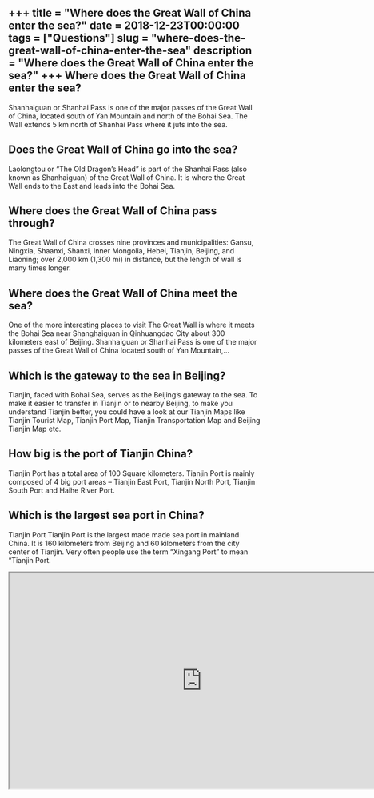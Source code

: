 +++
title = "Where does the Great Wall of China enter the sea?"
date = 2018-12-23T00:00:00
tags = ["Questions"]
slug = "where-does-the-great-wall-of-china-enter-the-sea"
description = "Where does the Great Wall of China enter the sea?"
+++
Where does the Great Wall of China enter the sea?
-------------------------------------------------

Shanhaiguan or Shanhai Pass is one of the major passes of the Great Wall of China, located south of Yan Mountain and north of the Bohai Sea. The Wall extends 5 km north of Shanhai Pass where it juts into the sea.

Does the Great Wall of China go into the sea?
---------------------------------------------

Laolongtou or “The Old Dragon’s Head” is part of the Shanhai Pass (also known as Shanhaiguan) of the Great Wall of China. It is where the Great Wall ends to the East and leads into the Bohai Sea.

Where does the Great Wall of China pass through?
------------------------------------------------

The Great Wall of China crosses nine provinces and municipalities: Gansu, Ningxia, Shaanxi, Shanxi, Inner Mongolia, Hebei, Tianjin, Beijing, and Liaoning; over 2,000 km (1,300 mi) in distance, but the length of wall is many times longer.

Where does the Great Wall of China meet the sea?
------------------------------------------------

One of the more interesting places to visit The Great Wall is where it meets the Bohai Sea near Shanghaiguan in Qinhuangdao City about 300 kilometers east of Beijing. Shanhaiguan or Shanhai Pass is one of the major passes of the Great Wall of China located south of Yan Mountain,…

Which is the gateway to the sea in Beijing?
-------------------------------------------

Tianjin, faced with Bohai Sea, serves as the Beijing’s gateway to the sea. To make it easier to transfer in Tianjin or to nearby Beijing, to make you understand Tianjin better, you could have a look at our Tianjin Maps like Tianjin Tourist Map, Tianjin Port Map, Tianjin Transportation Map and Beijing Tianjin Map etc.

How big is the port of Tianjin China?
-------------------------------------

Tianjin Port has a total area of 100 Square kilometers. Tianjin Port is mainly composed of 4 big port areas – Tianjin East Port, Tianjin North Port, Tianjin South Port and Haihe River Port.

Which is the largest sea port in China?
---------------------------------------

Tianjin Port Tianjin Port is the largest made made sea port in mainland China. It is 160 kilometers from Beijing and 60 kilometers from the city center of Tianjin. Very often people use the term “Xingang Port” to mean “Tianjin Port.

<iframe allow="accelerometer; autoplay; clipboard-write; encrypted-media; gyroscope; picture-in-picture" allowfullscreen="" class="__youtube_prefs__  epyt-is-override  no-lazyload" data-no-lazy="1" data-origheight="433" data-origwidth="770" data-skipgform_ajax_framebjll="" height="433" id="_ytid_44779" loading="lazy" src="https://www.youtube.com/embed/23oHqNEqRyo?enablejsapi=1&autoplay=0&cc_load_policy=0&cc_lang_pref=&iv_load_policy=1&loop=0&modestbranding=0&rel=1&fs=1&playsinline=0&autohide=2&theme=dark&color=red&controls=1&" title="YouTube player" width="770"></iframe>